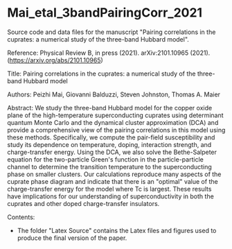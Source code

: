# Mai_etal_3bandPairingCorr_2021
Source code and data files for the manuscript "Pairing correlations in the cuprates: a numerical study of the three-band Hubbard model".

Reference: 
Physical Review B, in press (2021). 
arXiv:2101.10965 (2021). (https://arxiv.org/abs/2101.10965)

Title: Pairing correlations in the cuprates: a numerical study of the three-band Hubbard model

Authors: Peizhi Mai, Giovanni Balduzzi, Steven Johnston, Thomas A. Maier

Abstract: We study the three-band Hubbard model for the copper oxide plane of the high-temperature superconducting cuprates using determinant quantum Monte Carlo and the dynamical cluster approximation (DCA) and provide a comprehensive view of the pairing correlations in this model using these methods. Specifically, we compute the pair-field susceptibility and study its dependence on temperature, doping, interaction strength, and charge-transfer energy. Using the DCA, we also solve the Bethe-Salpeter equation for the two-particle Green's function in the particle-particle channel to determine the transition temperature to the superconducting phase on smaller clusters. Our calculations reproduce many aspects of the cuprate phase diagram and indicate that there is an "optimal" value of the charge-transfer energy for the model where Tc is largest. These results have implications for our understanding of superconductivity in both the cuprates and other doped charge-transfer insulators.

Contents:

- The folder "Latex Source" contains the Latex files and figures used to produce the final version of the paper. 
